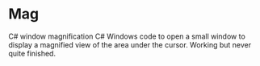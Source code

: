# Mag
C# window magnification
C# Windows code to open a small window to display a magnified view of the area under the cursor. Working but never quite finished.
